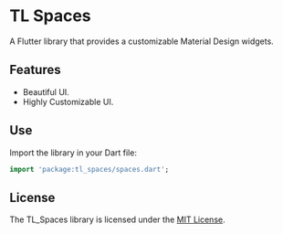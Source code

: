 # TL Spaces

A Flutter library that provides a customizable Material Design widgets.

## Features
- Beautiful UI.
- Highly Customizable UI.


## Use
Import the library in your Dart file:

```dart
import 'package:tl_spaces/spaces.dart';
```

## License

The TL_Spaces library is licensed under the [MIT License](https://opensource.org/licenses/MIT).
